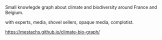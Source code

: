 Small knowlegde graph about climate and biodiversity around France and Belgium.

with experts, media, shovel sellers, opaque media, complotist.

https://mestachs.github.io/climate-bio-graph/
